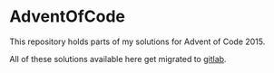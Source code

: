 # AdventOfCode

This repository holds parts of my solutions for Advent of Code 2015.

All of these solutions available here get migrated to
[gitlab](https://gitlab.com/NobbZ/aoc_ex).
